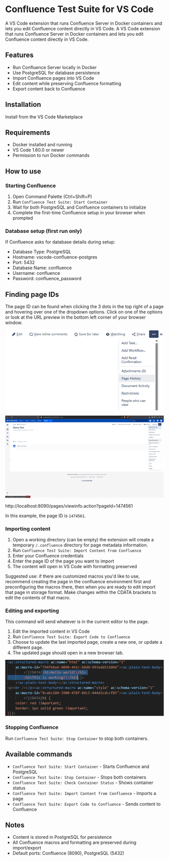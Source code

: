 # Confluence Test Suite for VS Code

A VS Code extension that runs Confluence Server in Docker containers and lets you edit Confluence content directly in VS Code.
A VS Code extension that runs Confluence Server in Docker containers and lets you edit Confluence content directly in VS Code.

## Features

- Run Confluence Server locally in Docker
- Use PostgreSQL for database persistence
- Import Confluence pages into VS Code
- Edit content while preserving Confluence formatting
- Export content back to Confluence

## Installation

Install from the VS Code Marketplace

## Requirements

- Docker installed and running
- VS Code 1.60.0 or newer
- Permission to run Docker commands

## How to use

### Starting Confluence

1. Open Command Palette (Ctrl+Shift+P)
2. Run `Confluence Test Suite: Start Container`
3. Wait for both PostgreSQL and Confluence containers to initialize
4. Complete the first-time Confluence setup in your browser when prompted

### Database setup (first run only)

If Confluence asks for database details during setup:
- Database Type: PostgreSQL
- Hostname: vscode-confluence-postgres
- Port: 5432
- Database Name: confluence
- Username: confluence
- Password: confluence_password

## Finding page IDs

The page ID can be found when clicking the 3 dots in the top right of a page and hovering over one of the dropdown options. Click on one of the options or look at the URL preview in the bottom left corner of your browser window.

![Page options menu with item selected](image-1.png)


![Screenshot showing where the page ID is when hovering over a menu item](image-2.png)

http://localhost:8090/pages/viewinfo.action?pageId=1474561

In this example, the page ID is `1474561`.

### Importing content

1. Open a working directory (can be empty) the extension will create a temporary `/.confluence` directory for page metadata information.
2. Run `Confluence Test Suite: Import Content from Confluence`
3. Enter your Confluence credentials
4. Enter the page ID of the page you want to import
5. The content will open in VS Code with formatting preserved


Suggested use: if there are customized macros you'd like to use, recommend creating the page in the confluence environment first and preconfiguring the macros there, then when you are ready to edit import that page in storage format. Make changes within the CDATA brackets to edit the contents of that macro.


### Editing and exporting

This command will send whatever is in the current editor to the page.  
1. Edit the imported content in VS Code
2. Run `Confluence Test Suite: Export Code to Confluence`
3. Choose to update the last imported page, create a new one, or update a different page.
4. The updated page should open in a new browser tab.


![CDATA Bracket where the Macro Contents are edited](image.png)

### Stopping Confluence

Run `Confluence Test Suite: Stop Container` to stop both containers.

## Available commands

- `Confluence Test Suite: Start Container` - Starts Confluence and PostgreSQL
- `Confluence Test Suite: Stop Container` - Stops both containers
- `Confluence Test Suite: Check Container Status` - Shows container status
- `Confluence Test Suite: Import Content from Confluence` - Imports a page
- `Confluence Test Suite: Export Code to Confluence` - Sends content to Confluence

## Notes

- Content is stored in PostgreSQL for persistence
- All Confluence macros and formatting are preserved during import/export
- Default ports: Confluence (8090), PostgreSQL (5432)